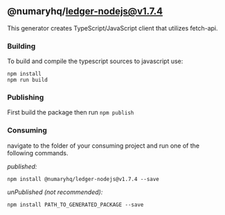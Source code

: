 ## @numaryhq/ledger-nodejs@v1.7.4

This generator creates TypeScript/JavaScript client that utilizes fetch-api.

### Building

To build and compile the typescript sources to javascript use:
```
npm install
npm run build
```

### Publishing

First build the package then run ```npm publish```

### Consuming

navigate to the folder of your consuming project and run one of the following commands.

_published:_

```
npm install @numaryhq/ledger-nodejs@v1.7.4 --save
```

_unPublished (not recommended):_

```
npm install PATH_TO_GENERATED_PACKAGE --save
